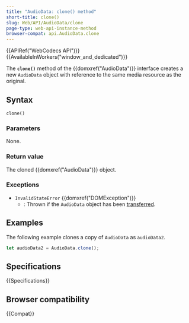 ```yaml
---
title: "AudioData: clone() method"
short-title: clone()
slug: Web/API/AudioData/clone
page-type: web-api-instance-method
browser-compat: api.AudioData.clone
---
```


{{APIRef("WebCodecs API")}}{{AvailableInWorkers("window_and_dedicated")}}

The **`clone()`** method of the {{domxref("AudioData")}} interface creates a new `AudioData` object with reference to the same media resource as the original.

## Syntax

```js-nolint
clone()
```

### Parameters

None.

### Return value

The cloned {{domxref("AudioData")}} object.

### Exceptions

- `InvalidStateError` {{domxref("DOMException")}}
  - : Thrown if the `AudioData` object has been [transferred](/en-US/docs/Web/API/Web_Workers_API/Transferable_objects).

## Examples

The following example clones a copy of `AudioData` as `audioData2`.

```js
let audioData2 = AudioData.clone();
```

## Specifications

{{Specifications}}

## Browser compatibility

{{Compat}}
